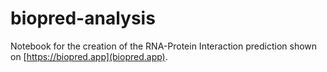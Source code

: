 # biopred-analysis

Notebook for the creation of the RNA-Protein Interaction prediction shown on [https://biopred.app](biopred.app).

